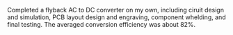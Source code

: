 <!-- ---
layout: page
title: Flyback AC to DC Converter
description: Final project of Power Electronics Laboratory
img: /assets/img/pe_lab.png
importance: 3
category: course
--- -->

Completed a flyback AC to DC converter on my own, including ciruit design and simulation, PCB layout design and engraving, component whelding, and final testing.
The averaged conversion efficiency was about 82%.
